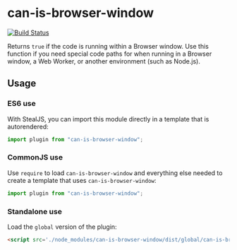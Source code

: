 # can-is-browser-window

[![Build Status](https://travis-ci.org/canjs/can-is-browser-window.png?branch=master)](https://travis-ci.org/canjs/can-is-browser-window)

Returns `true` if the code is running within a Browser window. Use this function if you need special code paths for when running in a Browser window, a Web Worker, or another environment (such as Node.js).

## Usage

### ES6 use

With StealJS, you can import this module directly in a template that is autorendered:

```js
import plugin from "can-is-browser-window";
```

### CommonJS use

Use `require` to load `can-is-browser-window` and everything else
needed to create a template that uses `can-is-browser-window`:

```js
import plugin from "can-is-browser-window";
```

### Standalone use

Load the `global` version of the plugin:

```html
<script src='./node_modules/can-is-browser-window/dist/global/can-is-browser-window.js'></script>
```
